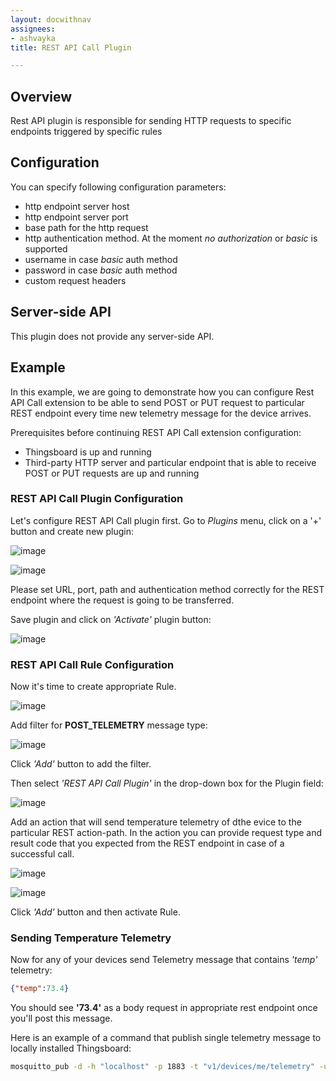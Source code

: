 ```yaml
---
layout: docwithnav
assignees:
- ashvayka
title: REST API Call Plugin

---
```


## Overview

Rest API plugin is responsible for sending HTTP requests to specific endpoints triggered by specific rules

## Configuration

You can specify following configuration parameters:

 - http endpoint server host
 - http endpoint server port
 - base path for the http request
 - http authentication method. At the moment *no authorization* or *basic* is supported
 - username in case *basic* auth method
 - password in case *basic* auth method
 - custom request headers

## Server-side API

This plugin does not provide any server-side API.

## Example

In this example, we are going to demonstrate how you can configure Rest API Call extension to be able to send POST or PUT request to particular REST endpoint every time new telemetry message for the device arrives.

Prerequisites before continuing REST API Call extension configuration:

 - Thingsboard is up and running
 - Third-party HTTP server and particular endpoint that is able to receive POST or PUT requests are up and running

### REST API Call Plugin Configuration

Let's configure REST API Call plugin first. Go to *Plugins* menu, click on a '+' button and create new plugin:

![image](/images/reference/plugins/rest-api-call/rest-api-call-plugin-config-1.png)

![image](/images/reference/plugins/rest-api-call/rest-api-call-plugin-config-2.png)

Please set URL, port, path and authentication method correctly for the REST endpoint where the request is going to be transferred.

Save plugin and click on *'Activate'* plugin button:

![image](/images/reference/plugins/rest-api-call/rest-api-call-activate-plugin.png)

### REST API Call Rule Configuration

Now it's time to create appropriate Rule.

![image](/images/reference/plugins/rest-api-call/rest-api-call-rule-config.png)

Add filter for **POST_TELEMETRY** message type:

![image](/images/reference/plugins/rest-api-call/post-telemetry-filter.png)

Click *'Add'* button to add the filter.

Then select *'REST API Call Plugin'* in the drop-down box for the Plugin field:

![image](/images/reference/plugins/rest-api-call/rest-api-call-plugin-selection.png)

Add an action that will send temperature telemetry of dthe evice to the particular REST action-path. In the action you can provide request type and result code that you expected from the REST endpoint in case of a successful call.

![image](/images/reference/plugins/rest-api-call/rest-api-call-rule-action-config-1.png)

![image](/images/reference/plugins/rest-api-call/rest-api-call-rule-action-config-2.png)

Click *'Add'* button and then activate Rule.

### Sending Temperature Telemetry

Now for any of your devices send Telemetry message that contains *'temp'* telemetry:

```json
{"temp":73.4}
```

You should see **'73.4'** as a body request in appropriate rest endpoint once you'll post this message.

Here is an example of a command that publish single telemetry message to locally installed Thingsboard:

```bash
mosquitto_pub -d -h "localhost" -p 1883 -t "v1/devices/me/telemetry" -u "$ACCESS_TOKEN" -m '{"temp":73.4}'
```